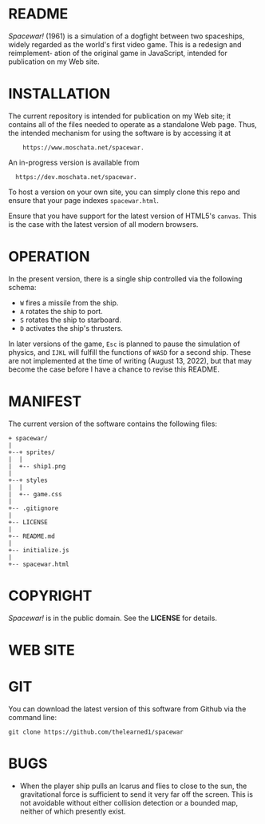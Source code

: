# README

_Spacewar!_ (1961) is a simulation of a dogfight between two spaceships, widely
regarded as the world's first video game.  This is a redesign and reimplement-
ation of the original game in JavaScript, intended for publication on my Web
site.  

# INSTALLATION

The current repository is intended for publication on my Web site; it contains
all of the files needed to operate as a standalone Web page.  Thus, the intended
mechanism for using the software is by accessing it at 
	
```
	https://www.moschata.net/spacewar.
```

An in-progress version is available from 

```
  https://dev.moschata.net/spacewar.
```

To host a version on your own site, you can simply clone this repo and ensure
that your page indexes `spacewar.html`.

Ensure that you have support for the latest version of HTML5's `canvas`. This
is the case with the latest version of all modern browsers. 

# OPERATION

In the present version, there is a single ship controlled via the following 
schema:
* `W` fires a missile from the ship. 
* `A` rotates the ship to port. 
* `S` rotates the ship to starboard.
* `D` activates the ship's thrusters.

In later versions of the game, `Esc` is planned to pause the simulation of 
physics, and `IJKL` will fulfill the functions of `WASD` for a second ship. 
These are not implemented at the time of writing (August 13, 2022), but that may
become the case before I have a chance to revise this README.

# MANIFEST 

The current version of the software contains the following files:

```
+ spacewar/
|
+--+ sprites/
|  | 
|  +-- ship1.png
|
+--+ styles
|  |
|  +-- game.css
|
+-- .gitignore
|
+-- LICENSE
|
+-- README.md
|
+-- initialize.js
|
+-- spacewar.html
```

# COPYRIGHT 

_Spacewar!_ is in the public domain.  See the **LICENSE** for details.

# WEB SITE

# GIT 

You can download the latest version of this software from Github via the
command line:
```
git clone https://github.com/thelearned1/spacewar
```

# BUGS

* When the player ship pulls an Icarus and flies to close to the sun, the
  gravitational force is sufficient to send it very far off the screen.  This
  is not avoidable without either collision detection or a bounded map, neither
  of which presently exist.
